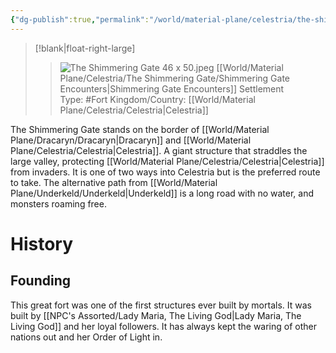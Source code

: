 ```yaml
---
{"dg-publish":true,"permalink":"/world/material-plane/celestria/the-shimmering-gate/the-shimmering-gate/"}
---
```


>[!blank|float-right-large]
>>![The Shimmering Gate 46 x 50.jpeg](/img/user/z_Assets/The%20Shimmering%20Gate%2046%20x%2050.jpeg)
>>[[World/Material Plane/Celestria/The Shimmering Gate/Shimmering Gate Encounters\|Shimmering Gate Encounters]]
>>Settlement Type: #Fort
>>Kingdom/Country: [[World/Material Plane/Celestria/Celestria\|Celestria]]

The Shimmering Gate stands on the border of [[World/Material Plane/Dracaryn/Dracaryn\|Dracaryn]] and [[World/Material Plane/Celestria/Celestria\|Celestria]]. A giant structure that straddles the large valley, protecting [[World/Material Plane/Celestria/Celestria\|Celestria]] from invaders. It is one of two ways into Celestria but is the preferred route to take. The alternative path from [[World/Material Plane/Underkeld/Underkeld\|Underkeld]] is a long road with no water, and monsters roaming free.

# History
## Founding
This great fort was one of the first structures ever built by mortals. It was built by [[NPC's Assorted/Lady Maria, The Living God\|Lady Maria, The Living God]] and her loyal followers. It has always kept the waring of other nations out and her Order of Light in.